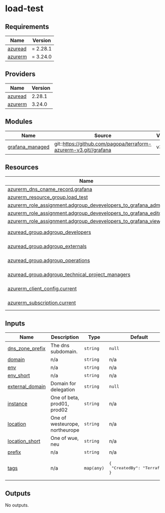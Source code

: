 # load-test

<!-- markdownlint-disable -->
<!-- BEGIN_TF_DOCS -->
## Requirements

| Name | Version |
|------|---------|
| <a name="requirement_azuread"></a> [azuread](#requirement\_azuread) | = 2.28.1 |
| <a name="requirement_azurerm"></a> [azurerm](#requirement\_azurerm) | = 3.24.0 |

## Providers

| Name | Version |
|------|---------|
| <a name="provider_azuread"></a> [azuread](#provider\_azuread) | 2.28.1 |
| <a name="provider_azurerm"></a> [azurerm](#provider\_azurerm) | 3.24.0 |

## Modules

| Name | Source | Version |
|------|--------|---------|
| <a name="module_grafana_managed"></a> [grafana\_managed](#module\_grafana\_managed) | git::https://github.com/pagopa/terraform-azurerm-v3.git//grafana | v3.4.3 |

## Resources

| Name | Type |
|------|------|
| [azurerm_dns_cname_record.grafana](https://registry.terraform.io/providers/hashicorp/azurerm/3.24.0/docs/resources/dns_cname_record) | resource |
| [azurerm_resource_group.load_test](https://registry.terraform.io/providers/hashicorp/azurerm/3.24.0/docs/resources/resource_group) | resource |
| [azurerm_role_assignment.adgroup_devevelopers_to_grafana_admin](https://registry.terraform.io/providers/hashicorp/azurerm/3.24.0/docs/resources/role_assignment) | resource |
| [azurerm_role_assignment.adgroup_devevelopers_to_grafana_editor](https://registry.terraform.io/providers/hashicorp/azurerm/3.24.0/docs/resources/role_assignment) | resource |
| [azurerm_role_assignment.adgroup_devevelopers_to_grafana_viewer](https://registry.terraform.io/providers/hashicorp/azurerm/3.24.0/docs/resources/role_assignment) | resource |
| [azuread_group.adgroup_developers](https://registry.terraform.io/providers/hashicorp/azuread/2.28.1/docs/data-sources/group) | data source |
| [azuread_group.adgroup_externals](https://registry.terraform.io/providers/hashicorp/azuread/2.28.1/docs/data-sources/group) | data source |
| [azuread_group.adgroup_operations](https://registry.terraform.io/providers/hashicorp/azuread/2.28.1/docs/data-sources/group) | data source |
| [azuread_group.adgroup_technical_project_managers](https://registry.terraform.io/providers/hashicorp/azuread/2.28.1/docs/data-sources/group) | data source |
| [azurerm_client_config.current](https://registry.terraform.io/providers/hashicorp/azurerm/3.24.0/docs/data-sources/client_config) | data source |
| [azurerm_subscription.current](https://registry.terraform.io/providers/hashicorp/azurerm/3.24.0/docs/data-sources/subscription) | data source |

## Inputs

| Name | Description | Type | Default | Required |
|------|-------------|------|---------|:--------:|
| <a name="input_dns_zone_prefix"></a> [dns\_zone\_prefix](#input\_dns\_zone\_prefix) | The dns subdomain. | `string` | `null` | no |
| <a name="input_domain"></a> [domain](#input\_domain) | n/a | `string` | n/a | yes |
| <a name="input_env"></a> [env](#input\_env) | n/a | `string` | n/a | yes |
| <a name="input_env_short"></a> [env\_short](#input\_env\_short) | n/a | `string` | n/a | yes |
| <a name="input_external_domain"></a> [external\_domain](#input\_external\_domain) | Domain for delegation | `string` | `null` | no |
| <a name="input_instance"></a> [instance](#input\_instance) | One of beta, prod01, prod02 | `string` | n/a | yes |
| <a name="input_location"></a> [location](#input\_location) | One of westeurope, northeurope | `string` | n/a | yes |
| <a name="input_location_short"></a> [location\_short](#input\_location\_short) | One of wue, neu | `string` | n/a | yes |
| <a name="input_prefix"></a> [prefix](#input\_prefix) | n/a | `string` | n/a | yes |
| <a name="input_tags"></a> [tags](#input\_tags) | n/a | `map(any)` | <pre>{<br/>  "CreatedBy": "Terraform"<br/>}</pre> | no |

## Outputs

No outputs.
<!-- END_TF_DOCS -->
